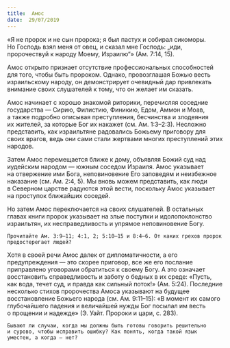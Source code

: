```yaml
---
title:  Амос
date:  29/07/2019
---
```


«Я не пророк и не сын пророка; я был пастух и собирал сикоморы. Но Господь взял меня от овец, и сказал мне Господь: „иди, пророчествуй к народу Моему, Израилю“» (Ам. 7:14, 15).

Амос открыто признает отсутствие профессиональных способностей для того, чтобы быть пророком. Однако, провозглашая Божью весть израильскому народу, он демонстрирует очевидный дар привлекать внимание своих слушателей к тому, что он желает им сказать.

Амос начинает с хорошо знакомой риторики, перечисляя соседние государства — Сирию, Филистию, Финикию, Едом, Аммон и Моав, а также подробно описывая преступления, бесчинства и злодеяния их жителей, за которые Бог их накажет (см. Ам. 1:3–2:3). Несложно представить, как израильтяне радовались Божьему приговору для своих врагов, ведь они сами стали жертвами многих преступлений этих народов.

Затем Амос перемещается ближе к дому, объявляя Божий суд над иудейским народом — южным соседом Израиля. Амос указывает на отвержение ими Бога, неповиновение Его заповедям и неизбежное наказание (см. Ам. 2:4, 5). Мы вновь можем представить, как люди в Северном царстве радуются этой вести, поскольку Амос указывает на проступок ближайших соседей.

Но затем Амос переключается на своих слушателей. В остальных главах книги пророк указывает на злые поступки и идолопоклонство израильтян, их несправедливость и упрямое неповиновение Богу.

`Прочитайте Ам. 3:9–11; 4:1, 2; 5:10–15 и 8:4–6. От каких грехов пророк предостерегает людей?`

Хотя в своей речи Амос далек от дипломатичности, а его предупреждения — это скорее приговор, все же его послание приправлено уговорами обратиться к своему Богу. А это означает восстановить справедливость и заботу о бедных в их среде: «Пусть, как вода, течет суд, и правда как сильный поток!» (Ам. 5:24). Последние несколько стихов пророчества Амоса указывают на будущее восстановление Божьего народа (см. Ам. 9:11–15): «В момент их самого глубочайшего падения и величайшей нужды Бог посылал им весть о прощении и надежде» (Э. Уайт. Пророки и цари, с. 283).

`Бывают ли случаи, когда мы должны быть готовы говорить решительно и сурово, чтобы исправить ошибку? Как понять, когда такой язык уместен, а когда — нет?`